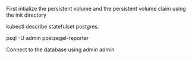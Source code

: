First intialize the persistent volume and the persistent volume claim using the init directory

kubectl describe statefulset postgres.

psql -U admin postzegel-reporter

Connect to the database using admin admin


